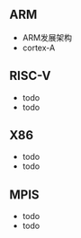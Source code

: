 ## ARM
- ARM发展架构
- cortex-A

## RISC-V
- todo
- todo

## X86
- todo
- todo

## MPIS
- todo
- todo



